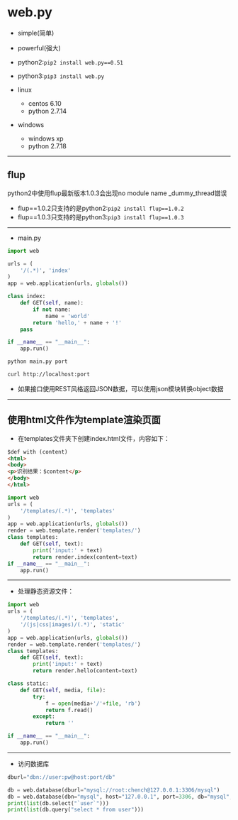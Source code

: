# web.py

- simple(简单)
- powerful(强大)


- python2:`pip2 install web.py==0.51`
- python3:`pip3 install web.py`

- linux
    - centos 6.10
    - python 2.7.14
- windows
    - windows xp
    - python 2.7.18

---
## flup

python2中使用flup最新版本1.0.3会出现no module name _dummy_thread错误
- flup==1.0.2只支持的是python2:`pip2 install flup==1.0.2`
- flup==1.0.3只支持的是python3:`pip3 install flup==1.0.3`

---
- main.py
```py
import web

urls = (
    '/(.*)', 'index'
)
app = web.application(urls, globals())

class index:
    def GET(self, name):
        if not name:
            name = 'world'
        return 'hello,' + name + '!'
    pass

if __name__ == "__main__":
    app.run()

```

```sh
python main.py port

curl http://localhost:port

```
- 如果接口使用REST风格返回JSON数据，可以使用json模块转换object数据

---

## 使用html文件作为template渲染页面

- 在templates文件夹下创建index.html文件，内容如下：
```html
$def with (content)
<html>
<body>
<p>识别结果：$content</p>
</body>
</html>
```

```py
import web
urls = (
    '/templates/(.*)', 'templates'
)
app = web.application(urls, globals())
render = web.template.render('templates/')
class templates:
    def GET(self, text):
        print('input:' + text)
        return render.index(content=text)
if __name__ == "__main__":
    app.run()
```
---

- 处理静态资源文件：

```py
import web
urls = (
    '/templates/(.*)', 'templates',
    '/(js|css|images)/(.*)', 'static'
)
app = web.application(urls, globals())
render = web.template.render('templates/')
class templates:
    def GET(self, text):
        print('input:' + text)
        return render.hello(content=text)

class static:
    def GET(self, media, file):
        try:
            f = open(media+'/'+file, 'rb')
            return f.read()
        except:
            return ''

if __name__ == "__main__":
    app.run()

```

---
- 访问数据库

```py
dburl="dbn://user:pw@host:port/db"

db = web.database(dburl="mysql://root:chench@127.0.0.1:3306/mysql")
db = web.database(dbn="mysql", host="127.0.0.1", port=3306, db="mysql", user="root", pw="chench")
print(list(db.select("`user`")))
print(list(db.query("select * from user")))
```












